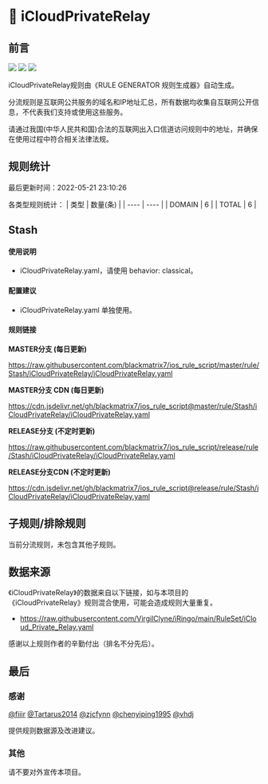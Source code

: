 # 🧸 iCloudPrivateRelay

## 前言

![](https://shields.io/badge/-移除重复规则-ff69b4) ![](https://shields.io/badge/-DOMAIN与DOMAIN--SUFFIX合并-green) ![](https://shields.io/badge/-IP--CIDR(6)合并-blueviolet) 

iCloudPrivateRelay规则由《RULE GENERATOR 规则生成器》自动生成。

分流规则是互联网公共服务的域名和IP地址汇总，所有数据均收集自互联网公开信息，不代表我们支持或使用这些服务。

请通过我国(中华人民共和国)合法的互联网出入口信道访问规则中的地址，并确保在使用过程中符合相关法律法规。

## 规则统计

最后更新时间：2022-05-21 23:10:26

各类型规则统计：
| 类型 | 数量(条)  | 
| ---- | ----  |
| DOMAIN | 6  | 
| TOTAL | 6  | 


## Stash 

#### 使用说明
- iCloudPrivateRelay.yaml，请使用 behavior: classical。

#### 配置建议
- iCloudPrivateRelay.yaml 单独使用。

#### 规则链接
**MASTER分支 (每日更新)**

https://raw.githubusercontent.com/blackmatrix7/ios_rule_script/master/rule/Stash/iCloudPrivateRelay/iCloudPrivateRelay.yaml

**MASTER分支 CDN (每日更新)**

https://cdn.jsdelivr.net/gh/blackmatrix7/ios_rule_script@master/rule/Stash/iCloudPrivateRelay/iCloudPrivateRelay.yaml

**RELEASE分支 (不定时更新)**

https://raw.githubusercontent.com/blackmatrix7/ios_rule_script/release/rule/Stash/iCloudPrivateRelay/iCloudPrivateRelay.yaml

**RELEASE分支CDN (不定时更新)**

https://cdn.jsdelivr.net/gh/blackmatrix7/ios_rule_script@release/rule/Stash/iCloudPrivateRelay/iCloudPrivateRelay.yaml

## 子规则/排除规则


当前分流规则，未包含其他子规则。

## 数据来源

《iCloudPrivateRelay》的数据来自以下链接，如与本项目的《iCloudPrivateRelay》规则混合使用，可能会造成规则大量重复。

- https://raw.githubusercontent.com/VirgilClyne/iRingo/main/RuleSet/iCloud_Private_Relay.yaml


感谢以上规则作者的辛勤付出（排名不分先后）。

## 最后

### 感谢

[@fiiir](https://github.com/fiiir) [@Tartarus2014](https://github.com/Tartarus2014) [@zjcfynn](https://github.com/zjcfynn) [@chenyiping1995](https://github.com/chenyiping1995) [@vhdj](https://github.com/vhdj)

提供规则数据源及改进建议。

### 其他

请不要对外宣传本项目。